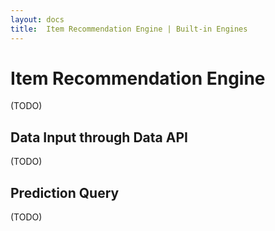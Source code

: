 ```yaml
---
layout: docs
title:  Item Recommendation Engine | Built-in Engines
---
```


# Item Recommendation Engine
(TODO)

## Data Input through Data API
(TODO)

## Prediction Query
(TODO)

